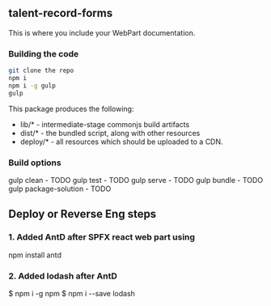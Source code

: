 ## talent-record-forms

This is where you include your WebPart documentation.

### Building the code

```bash
git clone the repo
npm i
npm i -g gulp
gulp
```

This package produces the following:

* lib/* - intermediate-stage commonjs build artifacts
* dist/* - the bundled script, along with other resources
* deploy/* - all resources which should be uploaded to a CDN.

### Build options

gulp clean - TODO
gulp test - TODO
gulp serve - TODO
gulp bundle - TODO
gulp package-solution - TODO

## Deploy or Reverse Eng steps
### 1. Added AntD after SPFX react web part using 
npm install antd

### 2. Added lodash after AntD
$ npm i -g npm
$ npm i --save lodash



